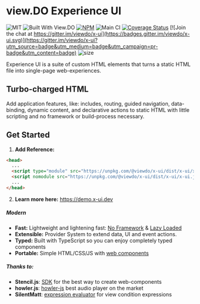 # view.DO Experience UI

![MIT](https://img.shields.io/github/license/viewdo/experience-ui) ![Built With View.DO](https://img.shields.io/badge/view.DO_UI-v0.1-1c6d9a) [![NPM](https://img.shields.io/npm/v/@viewdo/x-ui)](https://www.npmjs.com/package/@viewdo/x-ui) ![Main CI](https://github.com/viewdo/x-ui/workflows/Main%20CI/badge.svg) [![Coverage Status](https://coveralls.io/repos/github/viewdo/x-ui/badge.svg)](https://coveralls.io/github/viewdo/x-ui) [![Join the chat at https://gitter.im/viewdo/x-ui](https://badges.gitter.im/viewdo/x-ui.svg)](https://gitter.im/viewdo/x-ui?utm_source=badge&utm_medium=badge&utm_campaign=pr-badge&utm_content=badge) ![size](https://img.shields.io/bundlephobia/min/@viewdo/x-ui)

Experience UI is a suite of custom HTML elements that turns a static HTML file into single-page web-experiences.

## Turbo-charged HTML

Add application features, like: includes, routing, guided navigation, data-binding, dynamic content, and declarative actions to static HTML with little scripting and no framework or build-process necessary.

## Get Started

1. **Add Reference:**

```html
<head>
  ...
  <script type="module" src="https://unpkg.com/@viewdo/x-ui/dist/x-ui/x-ui.esm.js"></script>
  <script nomodule src="https://unpkg.com/@viewdo/x-ui/dist/x-ui/x-ui.js"></script>
  ...
</head>
```

2. **Learn more here:** https://demo.x-ui.dev

##### Modern

- **Fast:** Lightweight and lightening fast: [No Framework](https://stenciljs.com) & [Lazy Loaded](https://www.imperva.com/learn/performance/lazy-loading)
- **Extensible:** Provider System to extend data, UI and event actions.
- **Typed:** Built with TypeScript so you can enjoy completely typed components
- **Portable:** Simple HTML/CSS/JS with [web components](https://developer.mozilla.org/en-US/docs/Web/Web_Components)

##### Thanks to:

- **Stencil.js**: [SDK](https://stenciljs.com) for the best way to create web-components
- **howler.js**: [howler-js](https://github.com/goldfire/howler.js) best audio player on the market
- **SilentMatt**: [expression evaluator](https://github.com/silentmatt/expr-eval) for view condition expressions
